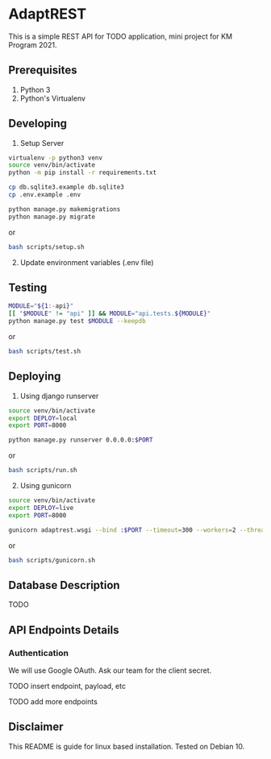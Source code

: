 # AdaptREST

This is a simple REST API for TODO application, mini project for KM Program 2021.

## Prerequisites
1. Python 3
2. Python's Virtualenv

## Developing
1. Setup Server
```bash
virtualenv -p python3 venv
source venv/bin/activate
python -m pip install -r requirements.txt

cp db.sqlite3.example db.sqlite3
cp .env.example .env

python manage.py makemigrations
python manage.py migrate
```
or
```bash
bash scripts/setup.sh
```
2. Update environment variables (.env file)

## Testing
```bash
MODULE="${1:-api}"
[[ "$MODULE" != "api" ]] && MODULE="api.tests.${MODULE}"
python manage.py test $MODULE --keepdb
```
or
```bash
bash scripts/test.sh
```

## Deploying
1. Using django runserver
```bash
source venv/bin/activate
export DEPLOY=local
export PORT=8000

python manage.py runserver 0.0.0.0:$PORT
```
or
```bash
bash scripts/run.sh
```
2. Using gunicorn
```bash
source venv/bin/activate
export DEPLOY=live
export PORT=8000

gunicorn adaptrest.wsgi --bind :$PORT --timeout=300 --workers=2 --threads=8 --keep-alive=60
```
or
```bash
bash scripts/gunicorn.sh
```

## Database Description
TODO

## API Endpoints Details
### Authentication
We will use Google OAuth. Ask our team for the client secret.

TODO insert endpoint, payload, etc

TODO add more endpoints


## Disclaimer
This README is guide for linux based installation. Tested on Debian 10.
